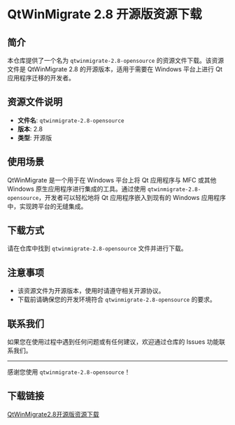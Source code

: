 # QtWinMigrate 2.8 开源版资源下载

## 简介

本仓库提供了一个名为 `qtwinmigrate-2.8-opensource` 的资源文件下载。该资源文件是 QtWinMigrate 2.8 的开源版本，适用于需要在 Windows 平台上进行 Qt 应用程序迁移的开发者。

## 资源文件说明

- **文件名**: `qtwinmigrate-2.8-opensource`
- **版本**: 2.8
- **类型**: 开源版

## 使用场景

QtWinMigrate 是一个用于在 Windows 平台上将 Qt 应用程序与 MFC 或其他 Windows 原生应用程序进行集成的工具。通过使用 `qtwinmigrate-2.8-opensource`，开发者可以轻松地将 Qt 应用程序嵌入到现有的 Windows 应用程序中，实现跨平台的无缝集成。

## 下载方式

请在仓库中找到 `qtwinmigrate-2.8-opensource` 文件并进行下载。

## 注意事项

- 该资源文件为开源版本，使用时请遵守相关开源协议。
- 下载前请确保您的开发环境符合 `qtwinmigrate-2.8-opensource` 的要求。

## 联系我们

如果您在使用过程中遇到任何问题或有任何建议，欢迎通过仓库的 Issues 功能联系我们。

---

感谢您使用 `qtwinmigrate-2.8-opensource`！

## 下载链接

[QtWinMigrate2.8开源版资源下载](https://pan.quark.cn/s/d0edf80ad798)